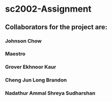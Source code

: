 # sc2002-Assignment
## Collaborators for the project are:
### Johnson Chow
### Maestro
### Grover Ekhnoor Kaur
### Cheng Jun Long Brandon
### Nadathur Ammal Shreya Sudharshan
